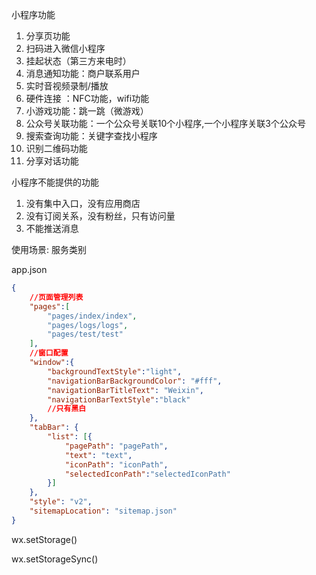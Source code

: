 小程序功能 

1. 分享页功能 
2. 扫码进入微信小程序 
3. 挂起状态（第三方来电时） 
4. 消息通知功能：商户联系用户 
5. 实时音视频录制/播放 
6. 硬件连接 ：NFC功能，wifi功能 
7. 小游戏功能：跳一跳（微游戏） 
8. 公众号关联功能：一个公众号关联10个小程序,一个小程序关联3个公众号 
9. 搜索查询功能：关键字查找小程序 
10. 识别二维码功能 
11. 分享对话功能 

小程序不能提供的功能 

1. 没有集中入口，没有应用商店 
2. 没有订阅关系，没有粉丝，只有访问量 
3. 不能推送消息 

使用场景:
服务类别 


app.json 
```json
{ 
    //页面管理列表 
    "pages":[ 
        "pages/index/index", 
        "pages/logs/logs", 
        "pages/test/test" 
    ], 
    //窗口配置 
    "window":{ 
        "backgroundTextStyle":"light", 
        "navigationBarBackgroundColor": "#fff", 
        "navigationBarTitleText": "Weixin", 
        "navigationBarTextStyle":"black" 
        //只有黑白 
    }, 
    "tabBar": { 
        "list": [{ 
            "pagePath": "pagePath", 
            "text": "text", 
            "iconPath": "iconPath", 
            "selectedIconPath":"selectedIconPath" 
        }] 
    }, 
    "style": "v2", 
    "sitemapLocation": "sitemap.json" 
} 
```

wx.setStorage() 

wx.setStorageSync() 

